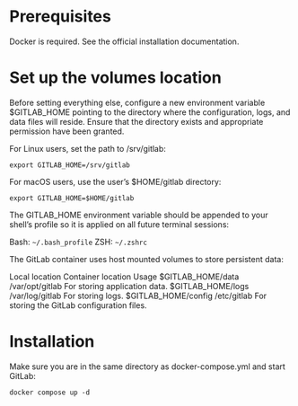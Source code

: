 # Prerequisites
Docker is required. See the official installation documentation.

# Set up the volumes location
Before setting everything else, configure a new environment variable $GITLAB_HOME pointing to the directory where the configuration, logs, and data files will reside. Ensure that the directory exists and appropriate permission have been granted.

For Linux users, set the path to /srv/gitlab:
```
export GITLAB_HOME=/srv/gitlab
```
For macOS users, use the user’s $HOME/gitlab directory:
```
export GITLAB_HOME=$HOME/gitlab
```
The GITLAB_HOME environment variable should be appended to your shell’s profile so it is applied on all future terminal sessions:

Bash: `~/.bash_profile`
ZSH: `~/.zshrc`

The GitLab container uses host mounted volumes to store persistent data:

Local location		Container location	Usage
$GITLAB_HOME/data	/var/opt/gitlab		For storing application data.
$GITLAB_HOME/logs	/var/log/gitlab		For storing logs.
$GITLAB_HOME/config	/etc/gitlab		For storing the GitLab configuration files.

# Installation

Make sure you are in the same directory as docker-compose.yml and start GitLab:
```
docker compose up -d

```
